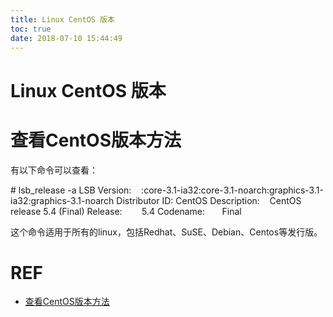 ```yaml
---
title: Linux CentOS 版本
toc: true
date: 2018-07-10 15:44:49
---
```

# Linux CentOS 版本




# 查看CentOS版本方法







有以下命令可以查看：

# lsb_release -a
LSB Version:    :core-3.1-ia32:core-3.1-noarch:graphics-3.1-ia32:graphics-3.1-noarch
Distributor ID: CentOS
Description:    CentOS release 5.4 (Final)
Release:        5.4
Codename:       Final


这个命令适用于所有的linux，包括Redhat、SuSE、Debian、Centos等发行版。








# REF

- [查看CentOS版本方法](https://www.cnblogs.com/zyw-205520/p/4900689.html)
